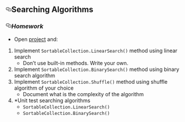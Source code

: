 <article class="markdown-body entry-content" itemprop="text"><h2><a id="user-content-searching-algorithms" class="anchor" href="#searching-algorithms" aria-hidden="true"><svg aria-hidden="true" class="octicon octicon-link" height="16" version="1.1" viewBox="0 0 16 16" width="16"><path fill-rule="evenodd" d="M4 9h1v1H4c-1.5 0-3-1.69-3-3.5S2.55 3 4 3h4c1.45 0 3 1.69 3 3.5 0 1.41-.91 2.72-2 3.25V8.59c.58-.45 1-1.27 1-2.09C10 5.22 8.98 4 8 4H4c-.98 0-2 1.22-2 2.5S3 9 4 9zm9-3h-1v1h1c1 0 2 1.22 2 2.5S13.98 12 13 12H9c-.98 0-2-1.22-2-2.5 0-.83.42-1.64 1-2.09V6.25c-1.09.53-2 1.84-2 3.25C6 11.31 7.55 13 9 13h4c1.45 0 3-1.69 3-3.5S14.5 6 13 6z"></path></svg></a>Searching Algorithms</h2>

<h3><a id="user-content-homework" class="anchor" href="#homework" aria-hidden="true"><svg aria-hidden="true" class="octicon octicon-link" height="16" version="1.1" viewBox="0 0 16 16" width="16"><path fill-rule="evenodd" d="M4 9h1v1H4c-1.5 0-3-1.69-3-3.5S2.55 3 4 3h4c1.45 0 3 1.69 3 3.5 0 1.41-.91 2.72-2 3.25V8.59c.58-.45 1-1.27 1-2.09C10 5.22 8.98 4 8 4H4c-.98 0-2 1.22-2 2.5S3 9 4 9zm9-3h-1v1h1c1 0 2 1.22 2 2.5S13.98 12 13 12H9c-.98 0-2-1.22-2-2.5 0-.83.42-1.64 1-2.09V6.25c-1.09.53-2 1.84-2 3.25C6 11.31 7.55 13 9 13h4c1.45 0 3-1.69 3-3.5S14.5 6 13 6z"></path></svg></a><em>Homework</em></h3>

<ul>
<li><p>Open <a href="/TelerikAcademy/Data-Structures-and-Algorithms/blob/master/Topics/06.%20Searching-Algorithms/homework/project">project</a> and:</p></li>
</ul>

<ol>
<li> Implement <code>SortableCollection.LinearSearch()</code> method using linear search

<ul>
<li>Don’t use built-in methods. Write your own.</li>
</ul></li>
<li> Implement <code>SortableCollection.BinarySearch()</code> method using binary search algorithm</li>
<li> Implement <code>SortableCollection.Shuffle()</code> method using shuffle algorithm of your choice

<ul>
<li>Document what is the complexity of the algorithm</li>
</ul></li>
<li> *Unit test searching algorithms

<ul>
<li><code>SortableCollection.LinearSearch()</code></li>
<li><code>SortableCollection.BinarySearch()</code></li>
</ul></li>
</ol>
</article>